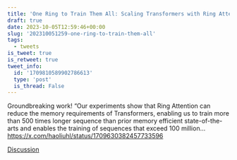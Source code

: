 ```yaml
---
title: 'One Ring to Train Them All: Scaling Transformers with Ring Attention'
draft: true
date: 2023-10-05T12:59:46+00:00
slug: '202310051259-one-ring-to-train-them-all'
tags:
  - tweets
is_tweet: true
is_retweet: true
tweet_info:
  id: '1709810589902786613'
  type: 'post'
  is_thread: False
---
```




Groundbreaking work! “Our experiments show that Ring Attention can reduce the memory requirements of Transformers, enabling us to train more than 500 times longer sequence than prior memory efficient state-of-the-arts and enables the training of sequences that exceed 100 million… <https://x.com/haoliuhl/status/1709630382457733596>

[Discussion](https://x.com/sytelus/status/1709810589902786613)
